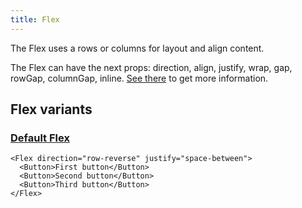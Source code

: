 ```yaml
---
title: Flex
---
```


The Flex uses a rows or columns for layout and align content.

The Flex can have the next props: direction, align, justify, wrap, gap, rowGap, columnGap, inline. [See there](/storybook/?path=/docs/core-flex--docs) to get more information.

## Flex variants

### [Default Flex](/storybook/?path=/story/core-flex--default-flex)

```tsx
<Flex direction="row-reverse" justify="space-between">
  <Button>First button</Button>
  <Button>Second button</Button>
  <Button>Third button</Button>
</Flex>
```
